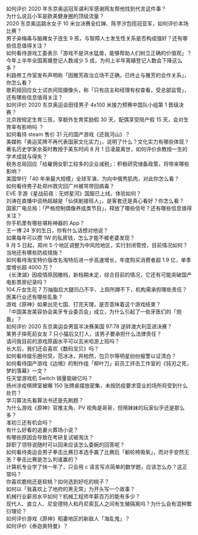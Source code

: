 如何评价 2020 年东京奥运冠军谌利军感谢网友帮他找到代言这件事？  
为什么说吕小军是欧美健身圈的顶级流量？  
2020 东京奥运跳水女子 10 米台决赛全红婵、陈芋汐包揽冠亚军，如何评价本场比赛？  
男子染梅毒与脑瘫女子连生 9 孩，与智障人士发生性关系是否构成强奸？还有哪些信息值得关注？  
如何看待游戏工委表示「游戏不是洪水猛兽，能够帮助人们树立正确的价值观」？  
今年上半年全国离婚登记人数减少 5 成，为何上半年离婚登记人数会下降这么多？  
利路修工作室发布声明称「因雅芳政治立场不正确，已终止与雅芳的合作关系」，你怎么看？  
歌莉娅回应女士试衣间现摄像头，称「只有店主和经理有权查看，受总部监管」，还有哪些信息值得关注？  
如何评价 2020 东京奥运会田径男子 4x100 米接力预赛中国队小组第 1 晋级决赛？  
北京按规定生育三孩，享额外生育奖励假 30 天，配偶享受陪产假 15 天，会对生育率有影响吗 ？  
如何看待 steam 售价 31 元的国产游戏《还我河山》？  
美媒称「奥运奖牌不再代表国家文化实力」，说明了什么？文化实力有哪些体现？  
著名历史学家余英时教授于美东时间 8 月 1 日凌晨离世，如何评价余教授一生的学术成就与得失？  
税务总局回应「给雇佣女职工较多的企业减税」：积极研究储备政策，将带来哪些影响？  
美国举行「40 年来最大规模」全球军演，为向中俄秀肌肉，对此你怎么看？  
如何看待男子赴郑州救灾回广州被骂带回病毒？  
EVE 手游《星战前夜：无烬星河》国服已上线，体验如何？  
刘涛在直播中说杨超越是「仙侠剧接班人」，是客套还是真心看好？你怎么看？  
国家广电总局：「严格控制偶像养成类节目」，释放了哪些信号？还有哪些信息值得关注？  
你手机里有哪些堪称神器的 App？  
王一博 24 岁的生日，你有什么话想对他说？  
如果每年可以攒 1W 的私房钱，怎么才能不被老婆发现？  
8 月 5 日起，郑州 5 个地区调整为中风险地区，实行封闭管控，目前情况如何？当地还有哪些防疫措施？  
如何看待淘宝特价版改名淘特后进一步高速增长，年度购买消费者超 1.9 亿，单季度增长超 4000 万？  
《长津湖》因疫情原因撤档，新档期未定，综合目前的情况，它还有可能突破国产电影票房纪录吗？  
104 斤女生花 7 万抽脂后大腿凹凸不平、上厕所蹲不下，机构需承担哪些责任？医美行业还有哪些乱象？  
游戏《原神》如果出完七国、打完天理，是否意味着这个游戏结束？  
「中国美发美容协会美牙专业委员会」成立，为什么引起了一些牙医们的「炮轰」？  
如何评价 2020 东京奥运会男篮半决赛美国 97:78 逆转澳大利亚进决赛？  
某男子摔死前女友 7 只小猫后又打人，该男子要承担什么法律责任？  
请问我目前的游戏原画水平可以去米哈游上班吗？  
长大后，我们还会喜欢《数码宝贝》吗？  
如何看待娱乐圈何炅，范冰冰，井柏然，包贝尔等明星纷纷报警以证清白？  
如何看待国产游戏《边境》的制作组「柳叶刀」前员工抨击工作室的《钝刃之死，梦的落幕》一文？  
任天堂游戏机 Switch 销量能破亿吗？  
扬州涉疫棋牌室被曝 150 张牌桌摆放密集，未按防疫要求营业的场所将受到什么处罚？  
学习算法先看算法书还是先刷题？  
为什么游戏《原神》官推主角、PV 视角是哥哥，但用妹妹的玩家似乎还是那么多？  
准初三还有机会吗？  
有什么好看的追妻火葬场小说？  
有哪些原因会导致在考研复试被淘汰？  
辞职了领导说随时可以回来应该怎么委婉的回答呢？  
如何看待奥运会男子拳击比赛日本选手赢了比赛后「躺轮椅吸氧」，而对手安然无恙？拳击比赛是怎么判谁赢的？  
计算机专业学了快一年了，只会用 c 语言写点简单的数学题，应该怎么办？这正常吗？  
你喜欢脆桃还是软桃？如何选到好吃的桃子？  
如何以「我喜欢上了地府的黑无常」为开头写一个故事？  
机械行业薪资水平如何？机械工程师年薪百万的能有多少？  
现代人、直立人、尼安德特人和丹尼索瓦人之间有生殖隔离吗？为什么会有混种繁衍理论？  
如何评价游戏《原神》稻妻地区的新敌人「海乱鬼」？  
如何评价《泰迦奥特曼》？  
